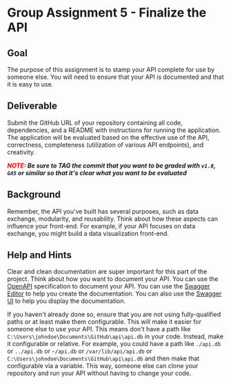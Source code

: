 # Group Assignment 5 - Finalize the API

## Goal
The purpose of this assignment is to stamp your API complete for use by someone else.  You will need to ensure that your API is documented and that it is easy to use.

## Deliverable
Submit the GitHub URL of your repository containing all code, dependencies, and a README with instructions for running the application. The application will be evaluated based on the effective use of the API, correctness, completeness (utilization of various API endpoints), and creativity.

***<span style="color:red">NOTE:</span> Be sure to TAG the commit that you want to be graded with `v1.0`, `GA5` or similar so that it's clear what you want to be evaluated***
## Background
Remember, the API you've built has several purposes, such as data exchange, modularity, and reusability. Think about how these aspects can influence your front-end. For example, if your API focuses on data exchange, you might build a data visualization front-end.

## Help and Hints
Clear and clean documentation are super important for this part of the project.  Think about how you want to document your API.  You can use the [OpenAPI](https://swagger.io/docs/specification/about/) specification to document your API.  You can use the [Swagger Editor](https://editor.swagger.io/) to help you create the documentation.  You can also use the [Swagger UI](https://swagger.io/tools/swagger-ui/) to help you display the documentation.

If you haven't already done so, ensure that you are not using fully-qualified paths or at least make them configurable.  This will make it easier for someone else to use your API.  This means don't have a path like `C:\Users\johndoe\Documents\GitHub\api\api.db` in your code.  Instead, make it configurable or relative.  For example, you could have a path like `./api.db` or `../api.db` or `~/api.db` or `/var/lib/api/api.db` or `C:\Users\johndoe\Documents\GitHub\api\api.db` and then make that configurable via a variable.  This way, someone else can clone your repository and run your API without having to change your code.

